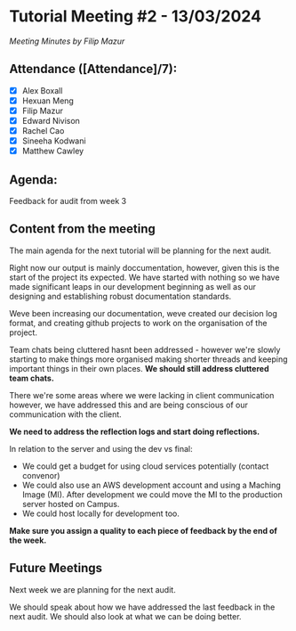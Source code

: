 # Tutorial Meeting #2 - 13/03/2024

*Meeting Minutes by Filip Mazur*

## Attendance ([Attendance]/7):

- [X] Alex Boxall
- [X] Hexuan Meng
- [X] Filip Mazur
- [X] Edward Nivison
- [X] Rachel Cao
- [X] Sineeha Kodwani
- [X] Matthew Cawley

## Agenda:

Feedback for audit from week 3

## Content from the meeting

The main agenda for the next tutorial will be planning for the next audit.

Right now our output is mainly doccumentation, however, given this is the start of the project its expected. We have started with nothing so we have made significant leaps in our development beginning as well as our designing and establishing robust documentation standards.

Weve been increasing our documentation, weve created our decision log format, and creating github projects to work on the organisation of the project.

Team chats being cluttered hasnt been addressed - however we're slowly starting to make things more organised making shorter threads and keeping important things in their own places. **We should still address cluttered team chats.**

There we're some areas where we were lacking in client communication however, we have addressed this and are being conscious of our communication with the client.

**We need to address the reflection logs and start doing reflections.**

In relation to the server and using the dev vs final:
- We could get a budget for using cloud services potentially (contact convenor) 
- We could also use an AWS development account and using a Maching Image (MI). After development we could move the MI to the production server hosted on Campus.
- We could host locally for development too.


**Make sure you assign a quality to each piece of feedback by the end of the week.**




## Future Meetings

Next week we are planning for the next audit.

We should speak about how we have addressed the last feedback in the next audit. We should also look at what we can be doing better.